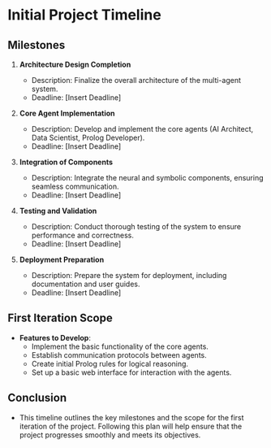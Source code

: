 # Initial Project Timeline

## Milestones
1. **Architecture Design Completion**
   - Description: Finalize the overall architecture of the multi-agent system.
   - Deadline: [Insert Deadline]

2. **Core Agent Implementation**
   - Description: Develop and implement the core agents (AI Architect, Data Scientist, Prolog Developer).
   - Deadline: [Insert Deadline]

3. **Integration of Components**
   - Description: Integrate the neural and symbolic components, ensuring seamless communication.
   - Deadline: [Insert Deadline]

4. **Testing and Validation**
   - Description: Conduct thorough testing of the system to ensure performance and correctness.
   - Deadline: [Insert Deadline]

5. **Deployment Preparation**
   - Description: Prepare the system for deployment, including documentation and user guides.
   - Deadline: [Insert Deadline]

## First Iteration Scope
- **Features to Develop**:
  - Implement the basic functionality of the core agents.
  - Establish communication protocols between agents.
  - Create initial Prolog rules for logical reasoning.
  - Set up a basic web interface for interaction with the agents.

## Conclusion
- This timeline outlines the key milestones and the scope for the first iteration of the project. Following this plan will help ensure that the project progresses smoothly and meets its objectives.
